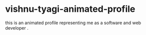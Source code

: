 # vishnu-tyagi-animated-profile
this is an animated profile representing me as a software and web developer .
